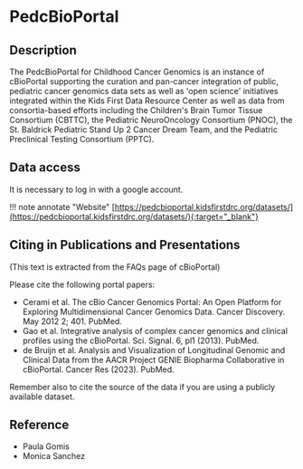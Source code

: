 # PedcBioPortal

## Description

The PedcBioPortal for Childhood Cancer Genomics is an instance of cBioPortal supporting the curation and pan-cancer
integration of public, pediatric cancer genomics data sets as well as 'open science' initiatives integrated within the
Kids First Data Resource Center as well as data from consortia-based efforts including the Children's Brain Tumor
Tissue Consortium (CBTTC), the Pediatric NeuroOncology Consortium (PNOC), the St. Baldrick Pediatric Stand Up 2 Cancer
Dream Team, and the Pediatric Preclinical Testing Consortium (PPTC).

## Data access

It is necessary to log in with a google account.  

!!! note annotate "Website"
    [https://pedcbioportal.kidsfirstdrc.org/datasets/](https://pedcbioportal.kidsfirstdrc.org/datasets/){:target="_blank"}<!--markdownlint-disable MD013-->

## Citing in Publications and Presentations

(This text is extracted from the FAQs page of cBioPortal)  

Please cite the following portal papers:

- Cerami et al. The cBio Cancer Genomics Portal: An Open Platform for Exploring Multidimensional Cancer Genomics Data.
Cancer Discovery. May 2012 2; 401. PubMed.  
- Gao et al. Integrative analysis of complex cancer genomics and clinical profiles using the cBioPortal.
Sci. Signal. 6, pl1 (2013). PubMed.  
- de Bruijn et al. Analysis and Visualization of Longitudinal Genomic and Clinical Data from the
AACR Project GENIE Biopharma Collaborative in cBioPortal. Cancer Res (2023). PubMed.  

Remember also to cite the source of the data if you are using a publicly available dataset.  

## Reference

- Paula Gomis
- Monica Sanchez
